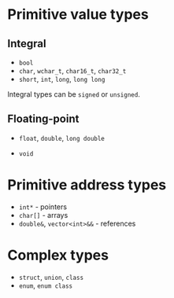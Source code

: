 # Primitive value types
## Integral
- `bool`
- `char`, `wchar_t`, `char16_t`, `char32_t`
- `short`, `int`, `long`, `long long`

Integral types can be `signed` or `unsigned`.

## Floating-point
- `float`, `double`, `long double`

- `void`

# Primitive address types
- `int*` - pointers
- `char[]` - arrays
- `double&`, `vector<int>&&` - references

# Complex types
- `struct`, `union`, `class`
- `enum`, `enum class`
